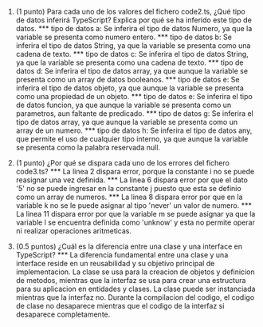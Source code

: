 1. (1 punto) Para cada uno de los valores del fichero code2.ts, ¿Qué tipo de datos inferirá TypeScript? Explica por qué se ha inferido este tipo de datos.
    *** tipo de datos a: Se inferira el tipo de datos Numero, ya que la variable se presenta como numero entero.
    *** tipo de datos b: Se inferira el tipo de datos String, ya que la variable se presenta como una cadena de texto.
    *** tipo de datos c: Se inferira el tipo de datos String, ya que la variable se presenta como una cadena de texto.
    *** tipo de datos d: Se inferira el tipo de datos array, ya que aunque la variable se presenta como un array de datos booleanos.
    *** tipo de datos e: Se inferira el tipo de datos objeto, ya que aunque la variable se presenta como una propiedad de un objeto.
    *** tipo de datos e: Se inferira el tipo de datos funcion, ya que aunque la variable se presenta como un parametros, aun faltante de predicado.
    *** tipo de datos g: Se inferira el tipo de datos array, ya que aunque la variable se presenta como un array de un numero.
    *** tipo de datos h: Se inferira el tipo de datos any, que permite el uso de cualquier tipo interno, ya que aunque la variable se presenta como la palabra reservada null.
     
2. (1 punto) ¿Por qué se dispara cada uno de los errores del fichero code3.ts?
    *** La linea 2 dispara error, porque la constante i no se puede reasignar una vez definida.
    *** La linea 6 dispara error por que el dato '5' no se puede ingresar en la constante j puesto que esta se definio como un array de numeros.
    *** La linea 8 dispara error por que en la variable k no se le puede asignar al tipo 'never' un valor de numero.
    *** La linea 11 dispara error por que la variable m se puede asignar ya que la variable l se encuentra definida como 'unknow' y esta no permite operar ni realizar operaciones aritmeticas.


3. (0.5 puntos) ¿Cuál es la diferencia entre una clase y una interface en TypeScript?
    *** La diferencia fundamental entre una clase y una interface reside en un reusabilidad y su objetivo principal de implementacion. La clase se usa para la creacion de objetos y definicion de metodos, mientras que la interfaz se usa para crear una estructura para su aplicacion en entidades y clases. La clase puede ser instanciada mientras que la interfaz no. Durante la compilacion del codigo, el codigo de clase no desaparece mientras que el codigo de la interfaz si desaparece completamente.